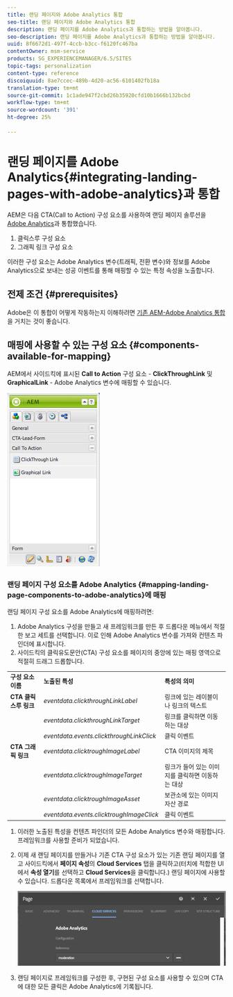 ```yaml
---
title: 랜딩 페이지와 Adobe Analytics 통합
seo-title: 랜딩 페이지와 Adobe Analytics 통합
description: 랜딩 페이지를 Adobe Analytics과 통합하는 방법을 알아봅니다.
seo-description: 랜딩 페이지를 Adobe Analytics과 통합하는 방법을 알아봅니다.
uuid: 8f6672d1-497f-4ccb-b3cc-f6120fc467ba
contentOwner: msm-service
products: SG_EXPERIENCEMANAGER/6.5/SITES
topic-tags: personalization
content-type: reference
discoiquuid: 8ae7ccec-489b-4d20-ac56-6101402fb18a
translation-type: tm+mt
source-git-commit: 1c1ade947f2cbd26b35920cfd10b1666b132bcbd
workflow-type: tm+mt
source-wordcount: '391'
ht-degree: 25%

---
```



# 랜딩 페이지를 Adobe Analytics{#integrating-landing-pages-with-adobe-analytics}과 통합

AEM은 다음 CTA(Call to Action) 구성 요소를 사용하여 랜딩 페이지 솔루션을 [Adobe Analytics](https://www.omniture.com/en/products/analytics/sitecatalyst)과 통합했습니다.

1. 클릭스루 구성 요소
1. 그래픽 링크 구성 요소

이러한 구성 요소는 Adobe Analytics 변수(트래픽, 전환 변수)와 정보를 Adobe Analytics으로 보내는 성공 이벤트를 통해 매핑할 수 있는 특정 속성을 노출합니다.

## 전제 조건 {#prerequisites}

Adobe은 이 통합이 어떻게 작동하는지 이해하려면 [기존 AEM-Adobe Analytics 통합](/help/sites-administering/adobeanalytics.md)을 거치는 것이 좋습니다.

## 매핑에 사용할 수 있는 구성 요소 {#components-available-for-mapping}

AEM에서 사이드킥에 표시된 **Call to Action** 구성 요소 - **ClickThroughLink** 및 **GraphicalLink** - Adobe Analytics 변수에 매핑할 수 있습니다.

![chlimage_1-21](assets/chlimage_1-21a.jpeg)

### 랜딩 페이지 구성 요소를 Adobe Analytics {#mapping-landing-page-components-to-adobe-analytics}에 매핑

랜딩 페이지 구성 요소를 Adobe Analytics에 매핑하려면:

1. Adobe Analytics 구성을 만들고 새 프레임워크를 만든 후 드롭다운 메뉴에서 적절한 보고 세트를 선택합니다. 이로 인해 Adobe Analytics 변수를 가져와 컨텐츠 파인더에 표시합니다.
1. 사이드킥의 클릭유도문안(CTA) 구성 요소를 페이지의 중앙에 있는 매핑 영역으로 적절히 드래그 드롭합니다.

<table>
 <tbody>
  <tr>
   <td><strong>구성 요소 이름</strong></td>
   <td><strong>노출된 특성</strong></td>
   <td><strong>특성의 의미</strong></td>
  </tr>
  <tr>
   <td><strong>CTA 클릭스루 링크</strong></td>
   <td><i>eventdata.clickthroughLinkLabel</i> <br /> </td>
   <td>링크에 있는 레이블이나 링크의 텍스트 </td>
  </tr>
  <tr>
   <td><br type="_moz" /> </td>
   <td><i>eventdata.clickthroughLinkTarget</i> <br /> </td>
   <td>링크를 클릭하면 이동하는 대상 </td>
  </tr>
  <tr>
   <td><br type="_moz" /> </td>
   <td><i>eventdata.events.clickthroughLinkClick</i> <br /> </td>
   <td>클릭 이벤트 </td>
  </tr>
  <tr>
   <td><strong>CTA 그래픽 링크</strong></td>
   <td><i>eventdata.clicktroughImageLabel</i> <br /> </td>
   <td>CTA 이미지의 제목 </td>
  </tr>
  <tr>
   <td><br type="_moz" /> </td>
   <td><i>eventdata.clicktroughImageTarget</i> <br /> </td>
   <td>링크가 들어 있는 이미지를 클릭하면 이동하는 대상</td>
  </tr>
  <tr>
   <td><br type="_moz" /> </td>
   <td><i>eventdata.clicktroughImageAsset</i> <br /> </td>
   <td>보관소에 있는 이미지 자산 경로 </td>
  </tr>
  <tr>
   <td><br type="_moz" /> </td>
   <td><i>eventdata.events.clicktroughImageClick</i> <br /> </td>
   <td>클릭 이벤트</td>
  </tr>
 </tbody>
</table>

1. 이러한 노출된 특성을 컨텐츠 파인더의 모든 Adobe Analytics 변수와 매핑합니다. 프레임워크를 사용할 준비가 되었습니다.
1. 이제 새 랜딩 페이지를 만들거나 기존 CTA 구성 요소가 있는 기존 랜딩 페이지를 열고 사이드킥에서 **페이지 속성**&#x200B;의 **Cloud Services** 탭을 클릭하고(터치에 적합한 UI에서 **속성 열기**&#x200B;를 선택하고 **Cloud Services**&#x200B;을 클릭합니다.) 랜딩 페이지에 사용할 수 있습니다. 드롭다운 목록에서 프레임워크를 선택합니다.

   ![chlimage_1-25](assets/chlimage_1-25a.png)

1. 랜딩 페이지로 프레임워크를 구성한 후, 구현된 구성 요소를 사용할 수 있으며 CTA에 대한 모든 클릭은 Adobe Analytics에 기록됩니다.

